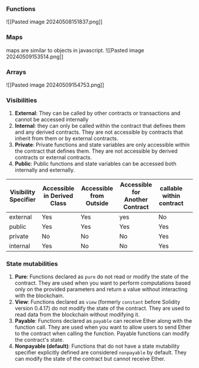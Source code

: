 
### Functions
![[Pasted image 20240508151837.png]]

### Maps
maps are similar to objects in javascript.
![[Pasted image 20240509153514.png]]


### Arrays
![[Pasted image 20240509154753.png]]

### Visibilities

1. **External**: They can be called by other contracts or transactions and cannot be accessed internally
2. **Internal**: they can only be called within the contract that defines them and any derived contracts. They are not accessible by contracts that inherit from them or by external contracts.
3. **Private**: Private functions and state variables are only accessible within the contract that defines them. They are not accessible by derived contracts or external contracts.
4. **Public**: Public functions and state variables can be accessed both internally and externally.
  
| Visibility Specifier | Accessible in Derived Class | Accessible from Outside | Accessible for Another Contract | callable within contract |     |
| -------------------- | --------------------------- | ----------------------- | ------------------------------- | ------------------------ | --- |
| external             | Yes                         | Yes                     | yes                             | No                       |     |
| public               | Yes                         | Yes                     | Yes                             | Yes                      |     |
| private              | No                          | No                      | No                              | Yes                      |     |
| internal             | Yes                         | No                      | No                              | Yes                      |     |
	
### State mutabilities 

1. **Pure**: Functions declared as `pure` do not read or modify the state of the contract. They are used when you want to perform computations based only on the provided parameters and return a value without interacting with the blockchain.
2. **View**: Functions declared as `view` (formerly `constant` before Solidity version 0.4.17) do not modify the state of the contract. They are used to read data from the blockchain without modifying it.
3. **Payable**: Functions declared as `payable` can receive Ether along with the function call. They are used when you want to allow users to send Ether to the contract when calling the function. Payable functions can modify the contract's state.
4. **Nonpayable (default)**: Functions that do not have a state mutability specifier explicitly defined are considered `nonpayable` by default. They can modify the state of the contract but cannot receive Ether.
